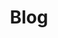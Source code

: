 ---
layout: home

title: Blog

hero:
  name: BLOG
  text: knowledge recording & experience sharing
  tagline: Is a leaf's only purpose to fall?
  image:
    src: /banner.svg
    width: 400
    alt: Blog
  actions:
    - theme: brand
      text: Get Started
      link: /en/introduction/about-me
    - theme: alt
      text: View on Github
      link: https://github.com/zhou-tao/blog

features:
  - title: learning record
    details: Record the problems you encounter in your work and study or the meaningful things you have experienced.
  - title: knowledge sharing
    details: Understanding the same thing from different perspectives will give you different inspirations.
  - title: persevere
    details: No step, no mile. Anything that doesn't last will mean nothing.
---